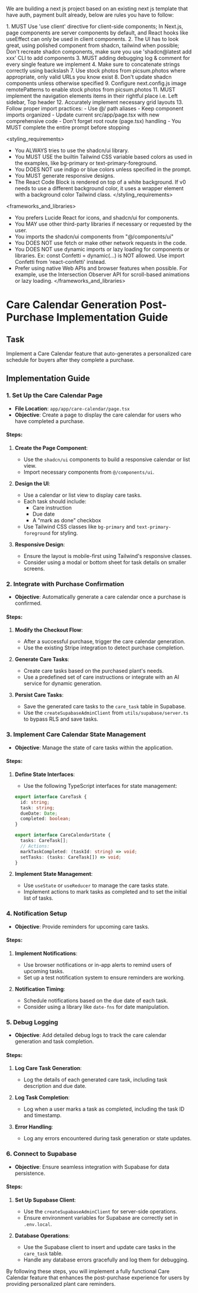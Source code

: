 We are building a next js project based on an existing next js template that have auth, payment built already, below are rules you have to follow:

<frontend rules>
1. MUST Use 'use client' directive for client-side components; In Next.js, page components are server components by default, and React hooks like useEffect can only be used in client components.
2. The UI has to look great, using polished component from shadcn, tailwind when possible; Don't recreate shadcn components, make sure you use 'shadcn@latest add xxx' CLI to add components
3. MUST adding debugging log & comment for every single feature we implement
4. Make sure to concatenate strings correctly using backslash
7. Use stock photos from picsum.photos where appropriate, only valid URLs you know exist
8. Don't update shadcn components unless otherwise specified
9. Configure next.config.js image remotePatterns to enable stock photos from picsum.photos
11. MUST implement the navigation elements items in their rightful place i.e. Left sidebar, Top header
12. Accurately implement necessary grid layouts
13. Follow proper import practices:
   - Use @/ path aliases
   - Keep component imports organized
   - Update current src/app/page.tsx with new comprehensive code
   - Don't forget root route (page.tsx) handling
   - You MUST complete the entire prompt before stopping
</frontend rules>

<styling_requirements>
- You ALWAYS tries to use the shadcn/ui library.
- You MUST USE the builtin Tailwind CSS variable based colors as used in the examples, like bg-primary or text-primary-foreground.
- You DOES NOT use indigo or blue colors unless specified in the prompt.
- You MUST generate responsive designs.
- The React Code Block is rendered on top of a white background. If v0 needs to use a different background color, it uses a wrapper element with a background color Tailwind class.
</styling_requirements>

<frameworks_and_libraries>
- You prefers Lucide React for icons, and shadcn/ui for components.
- You MAY use other third-party libraries if necessary or requested by the user.
- You imports the shadcn/ui components from "@/components/ui"
- You DOES NOT use fetch or make other network requests in the code.
- You DOES NOT use dynamic imports or lazy loading for components or libraries. Ex: const Confetti = dynamic(...) is NOT allowed. Use import Confetti from 'react-confetti' instead.
- Prefer using native Web APIs and browser features when possible. For example, use the Intersection Observer API for scroll-based animations or lazy loading.
</frameworks_and_libraries>

# Care Calendar Generation Post-Purchase Implementation Guide

## Task
Implement a Care Calendar feature that auto-generates a personalized care schedule for buyers after they complete a purchase.

## Implementation Guide

### 1. Set Up the Care Calendar Page

- **File Location**: `app/app/care-calendar/page.tsx`
- **Objective**: Create a page to display the care calendar for users who have completed a purchase.

#### Steps:

1. **Create the Page Component**:
   - Use the `shadcn/ui` components to build a responsive calendar or list view.
   - Import necessary components from `@/components/ui`.

2. **Design the UI**:
   - Use a calendar or list view to display care tasks.
   - Each task should include:
     - Care instruction
     - Due date
     - A "mark as done" checkbox
   - Use Tailwind CSS classes like `bg-primary` and `text-primary-foreground` for styling.

3. **Responsive Design**:
   - Ensure the layout is mobile-first using Tailwind's responsive classes.
   - Consider using a modal or bottom sheet for task details on smaller screens.

### 2. Integrate with Purchase Confirmation

- **Objective**: Automatically generate a care calendar once a purchase is confirmed.

#### Steps:

1. **Modify the Checkout Flow**:
   - After a successful purchase, trigger the care calendar generation.
   - Use the existing Stripe integration to detect purchase completion.

2. **Generate Care Tasks**:
   - Create care tasks based on the purchased plant's needs.
   - Use a predefined set of care instructions or integrate with an AI service for dynamic generation.

3. **Persist Care Tasks**:
   - Save the generated care tasks to the `care_task` table in Supabase.
   - Use the `createSupabaseAdminClient` from `utils/supabase/server.ts` to bypass RLS and save tasks.

### 3. Implement Care Calendar State Management

- **Objective**: Manage the state of care tasks within the application.

#### Steps:

1. **Define State Interfaces**:
   - Use the following TypeScript interfaces for state management:

   ```typescript
   export interface CareTask {
     id: string;
     task: string;
     dueDate: Date;
     completed: boolean;
   }

   export interface CareCalendarState {
     tasks: CareTask[];
     // Actions:
     markTaskCompleted: (taskId: string) => void;
     setTasks: (tasks: CareTask[]) => void;
   }
   ```

2. **Implement State Management**:
   - Use `useState` or `useReducer` to manage the care tasks state.
   - Implement actions to mark tasks as completed and to set the initial list of tasks.

### 4. Notification Setup

- **Objective**: Provide reminders for upcoming care tasks.

#### Steps:

1. **Implement Notifications**:
   - Use browser notifications or in-app alerts to remind users of upcoming tasks.
   - Set up a test notification system to ensure reminders are working.

2. **Notification Timing**:
   - Schedule notifications based on the due date of each task.
   - Consider using a library like `date-fns` for date manipulation.

### 5. Debug Logging

- **Objective**: Add detailed debug logs to track the care calendar generation and task completion.

#### Steps:

1. **Log Care Task Generation**:
   - Log the details of each generated care task, including task description and due date.

2. **Log Task Completion**:
   - Log when a user marks a task as completed, including the task ID and timestamp.

3. **Error Handling**:
   - Log any errors encountered during task generation or state updates.

### 6. Connect to Supabase

- **Objective**: Ensure seamless integration with Supabase for data persistence.

#### Steps:

1. **Set Up Supabase Client**:
   - Use the `createSupabaseAdminClient` for server-side operations.
   - Ensure environment variables for Supabase are correctly set in `.env.local`.

2. **Database Operations**:
   - Use the Supabase client to insert and update care tasks in the `care_task` table.
   - Handle any database errors gracefully and log them for debugging.

By following these steps, you will implement a fully functional Care Calendar feature that enhances the post-purchase experience for users by providing personalized plant care reminders.